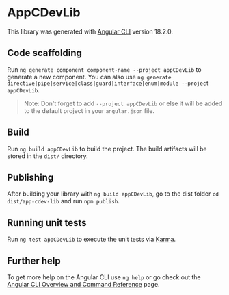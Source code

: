 # AppCDevLib

This library was generated with [Angular CLI](https://github.com/angular/angular-cli) version 18.2.0.

## Code scaffolding

Run `ng generate component component-name --project appCDevLib` to generate a new component. You can also use `ng generate directive|pipe|service|class|guard|interface|enum|module --project appCDevLib`.
> Note: Don't forget to add `--project appCDevLib` or else it will be added to the default project in your `angular.json` file. 

## Build

Run `ng build appCDevLib` to build the project. The build artifacts will be stored in the `dist/` directory.

## Publishing

After building your library with `ng build appCDevLib`, go to the dist folder `cd dist/app-cdev-lib` and run `npm publish`.

## Running unit tests

Run `ng test appCDevLib` to execute the unit tests via [Karma](https://karma-runner.github.io).

## Further help

To get more help on the Angular CLI use `ng help` or go check out the [Angular CLI Overview and Command Reference](https://angular.dev/tools/cli) page.
